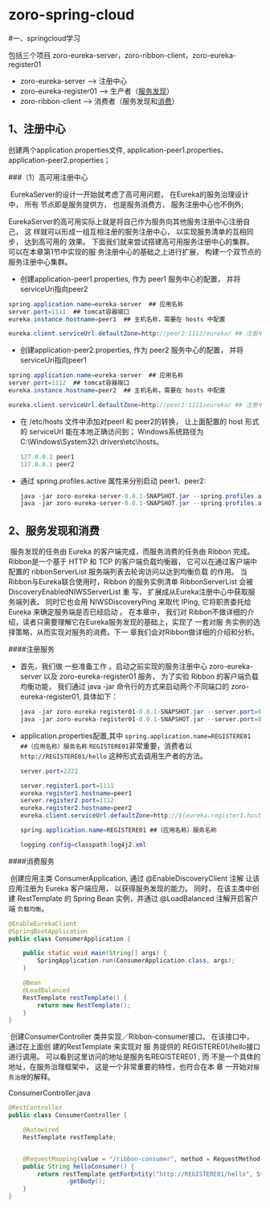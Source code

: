 # zoro-spring-cloud

#一、springcloud学习

包括三个项目  zoro-eureka-server，zoro-ribbon-client，zoro-eureka-register01

* zoro-eureka-server  --> 注册中心
* zoro-eureka-register01 --> 生产者（<u>服务发现</u>）
* zoro-ribbon-client  --> 消费者（服务发现和<u>消费</u>）

## 1、注册中心

创建两个application.properties文件, application-peer1.properties、application-peer2.properties；

###（1）高可用注册中心

​	EurekaServer的设计一开始就考虑了高可用问题， 在Eureka的服务治理设计中， 所有 节点即是服务提供方， 也是服务消费方， 服务注册中心也不例外; 

​	EurekaServer的高可用实际上就是将自己作为服务向其他服务注册中心注册自己， 这 样就可以形成一组互相注册的服务注册中心， 以实现服务清单的互相同步， 达到高可用的 效果。 下面我们就来尝试搭建高可用服务注册中心的集群。 可以在本章第1节中实现的服 务注册中心的基础之上进行扩展， 构建一个双节点的服务注册中心集群。    

* 创建application-peer1.properties, 作为 peer1 服务中心的配置， 并将 serviceUri指向peer2

```java
spring.application.name=eureka-server  ## 应用名称
server.port=1111  ## tomcat容器端口
eureka.instance.hostname=peer1  ## 主机名称，需要在 hosts 中配置

eureka.client.serviceUrl.defaultZone=http://peer2:1112/eureka/ ## 注册中心
```

* 创建application-peer2.properties, 作为 peer2 服务中心的配置， 并将 serviceUri指向peer1

```java
spring.application.name=eureka-server  ## 应用名称
server.port=1112  ## tomcat容器端口
eureka.instance.hostname=peer2  ## 主机名称，需要在 hosts 中配置

eureka.client.serviceUrl.defaultZone=http://peer1:1111/eureka/ ## 注册中心
```

* 在 /etc/hosts 文件中添加对peerl 和 peer2的转换， 让上面配置的 host 形式的 serviceUrl 能在本地正确访问到； Windows系统路径为C:\Windows\System32\ drivers\etc\hosts。   

  ```java
  127.0.0.1 peer1
  127.0.0.1 peer2
  ```

* 通过 spring.profiles.active 属性来分别启动 peer1、peer2:

  ```java
  java -jar zoro-eureka-server-0.0.1-SNAPSHOT.jar --spring.profiles.active=peer1
  java -jar zoro-eureka-server-0.0.1-SNAPSHOT.jar --spring.profiles.active=peer2
  ```



## 2、服务发现和消费

​	服务发现的任务由 Eureka 的客户端完成，而服务消费的任务由 Ribbon 完成。Ribbon是一个基于 HTTP 和 TCP 的客户端负载均衡器， 它可以在通过客户端中配置的 ribbonServerList 服务端列表去轮询访问以达到均衡负载 的作用。 当Ribbon与Eureka联合使用时，Ribbon 的服务实例清单 RibbonServerList 会被 DiscoveryEnabledNIWSServerList 重 写， 扩展成从Eureka注册中心中获取服务端列表。 同时它也会用 NIWSDiscoveryPing 来取代 IPing, 它将职责委托给 Eureka 来确定服务端是否已经启动 。 在本章中， 我们对 Ribbon不做详细的介绍，读者只需要理解它在Eureka服务发现的基础上，实现了 一套对服 务实例的选择策略，从而实现对服务的消费。下一 章我们会对Ribbon做详细的介绍和分析。   

####注册服务

* 首先，我们做 一些准备工作 。启动之前实现的服务注册中心 zoro-eureka-server 以及 zoro-eureka-register01 服务， 为了实验 Ribbon 的客户端负载均衡功能， 我们通过 java -jar 命令行的方式来启动两个不同端口的 zoro-eureka-register01, 具体如下： 

  ```java
  java -jar zoro-eureka-register01-0.0.1-SNAPSHOT.jar --server.port=8081
  java -jar zoro-eureka-register01-0.0.1-SNAPSHOT.jar --server.port=8082
  ```

* application.properties配置,其中 ``spring.application.name=REGISTERE01 ##（应用名称）服务名称``  ``REGISTERE01``非常重要，消费者以 ``http://REGISTERE01/hello`` 这种形式去调用生产者的方法。

  ```java
  server.port=2222
  
  server.register1.port=1111
  eureka.register1.hostname=peer1
  server.register2.port=1112
  eureka.register2.hostname=peer2
  eureka.client.serviceUrl.defaultZone=http://${eureka.register1.hostname}:${server.register1.port}/eureka/,http://${eureka.register2.hostname}:${server.register2.port}/eureka/  ## 多注册中心（高可用注册中心）
  
  spring.application.name=REGISTERE01 ##（应用名称）服务名称
  
  logging.config=classpath:log4j2.xml
  ```

####消费服务

​	创建应用主类 ConsumerApplication, 通过 @EnableDiscoveryClient 注解 让该应用注册为 Eureka 客户端应用， 以获得服务发现的能力。 同时， 在该主类中创建 RestTemplate 的 Spring Bean 实例，并通过 @LoadBalanced 注解开启客户端 ``负载均衡``。    

```java
@EnableEurekaClient
@SpringBootApplication
public class ConsumerApplication {

    public static void main(String[] args) {
        SpringApplication.run(ConsumerApplication.class, args);
    }

    @Bean
    @LoadBalanced
    RestTemplate restTemplate() {
        return new RestTemplate();
    }
}
```

​	创建ConsumerController 类并实现／Ribbon-consumer接口。 在该接口中， 通过在上面创 建的RestTemplate 来实现对 服 务提供的 REGISTERE01/hello接口进行调用。 可以看到这里访问的地址是服务名REGISTERE01 , 而 不是一个具体的地址，在服务治理框架中， 这是一个非常重要的特性，也符合在本 章 一开始对``服务治理``的解释。    

ConsumerController.java

```java
@RestController
public class ConsumerController {

    @Autowired
    RestTemplate restTemplate;


    @RequestMapping(value = "/ribbon-consumer", method = RequestMethod.GET)
    public String helloConsumer() {
        return restTemplate.getForEntity("http://REGISTERE01/hello", String.class)
                .getBody();
    }
}
```











